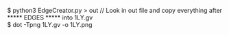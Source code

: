 $ python3 EdgeCreator.py > out
// Look in out file and copy everything after ***** EDGES ***** into 1LY.gv  
$ dot -Tpng 1LY.gv -o 1LY.png
